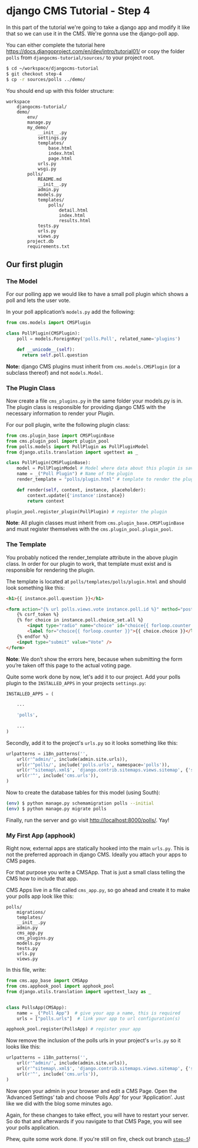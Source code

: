 django CMS Tutorial - Step 4
============================
In this part of the tutorial we're going to take a django app and modify it like that so we can use it in the CMS. We're gonna use the django-poll app.

You can either complete the tutorial here <https://docs.djangoproject.com/en/dev/intro/tutorial01/> or copy the folder `polls` from `djangocms-tutorial/sources/` to your project root.

```bash
$ cd ~/workspace/djangocms-tutorial
$ git checkout step-4
$ cp -r sources/polls ../demo/
```

You should end up with this folder structure:

```
workspace
	djangocms-tutorial/
	demo/
		env/
		manage.py
		my_demo/
			__init__.py
			settings.py
			templates/
				base.html
				index.html
				page.html
			urls.py
			wsgi.py
		polls/
			README.md
			__init__.py
			admin.py
			models.py
			templates/
				polls/
					detail.html
					index.html
					results.html
			tests.py
			urls.py
			views.py
		project.db
		requirements.txt
```

Our first plugin
----------------

### The Model
For our polling app we would like to have a small poll plugin which shows a poll and lets the user vote.

In your poll application’s `models.py` add the following:

```python
from cms.models import CMSPlugin

class PollPlugin(CMSPlugin):
    poll = models.ForeignKey('polls.Poll', related_name='plugins')

    def __unicode__(self):
      return self.poll.question
```

**Note:** django CMS plugins must inherit from `cms.models.CMSPlugin` (or a subclass thereof) and not `models.Model`.

### The Plugin Class
Now create a file `cms_plugins.py` in the same folder your models.py is in. The plugin class is responsible for providing django CMS with the necessary information to render your Plugin.

For our poll plugin, write the following plugin class:

```python
from cms.plugin_base import CMSPluginBase
from cms.plugin_pool import plugin_pool
from polls.models import PollPlugin as PollPluginModel
from django.utils.translation import ugettext as _

class PollPlugin(CMSPluginBase):
    model = PollPluginModel # Model where data about this plugin is saved
    name = _("Poll Plugin") # Name of the plugin
    render_template = "polls/plugin.html" # template to render the plugin with

    def render(self, context, instance, placeholder):
        context.update({'instance':instance})
        return context

plugin_pool.register_plugin(PollPlugin) # register the plugin
```

**Note**: All plugin classes must inherit from `cms.plugin_base.CMSPluginBase` and must register themselves with the `cms.plugin_pool.plugin_pool`.

### The Template
You probably noticed the render_template attribute in the above plugin class. In order for our plugin to work, that template must exist and is responsible for rendering the plugin.

The template is located at `polls/templates/polls/plugin.html` and should look something like this:

```html
<h1>{{ instance.poll.question }}</h1>

<form action="{% url polls.views.vote instance.poll.id %}" method="post">
    {% csrf_token %}
    {% for choice in instance.poll.choice_set.all %}
        <input type="radio" name="choice" id="choice{{ forloop.counter }}" value="{{ choice.id }}" />
        <label for="choice{{ forloop.counter }}">{{ choice.choice }}</label><br />
    {% endfor %}
    <input type="submit" value="Vote" />
</form>
```

**Note**: We don’t show the errors here, because when submitting the form you’re taken off this page to the actual voting page.

Quite some work done by now, let's add it to our project. Add your polls plugin to the `INSTALLED_APPS` in your projects `settings.py`:

```python
INSTALLED_APPS = (

    ...

    'polls',
    
    ...
)
```

Secondly, add it to the project's `urls.py` so it looks something like this:

```python
urlpatterns = i18n_patterns('',
    url(r'^admin/', include(admin.site.urls)),
    url(r'^polls/', include('polls.urls', namespace='polls')),
    url(r'^sitemap\.xml$', 'django.contrib.sitemaps.views.sitemap', {'sitemaps': {'cmspages': CMSSitemap}}),
    url(r'^', include('cms.urls')),
)
```

Now to create the database tables for this model (using South):

```bash
(env) $ python manage.py schemamigration polls --initial
(env) $ python manage.py migrate polls
```

Finally, run the server and go visit <http://localhost:8000/polls/>. Yay!


### My First App (apphook)
Right now, external apps are statically hooked into the main `urls.py`. This is not the preferred approach in django CMS. Ideally you attach your apps to CMS pages.

For that purpose you write a CMSApp. That is just a small class telling the CMS how to include that app.

CMS Apps live in a file called `cms_app.py`, so go ahead and create it to make your polls app look like this:

```
polls/
    migrations/
    templates/
    __init__.py
    admin.py
    cms_app.py
    cms_plugins.py
    models.py
    tests.py
    urls.py
    views.py
```

In this file, write:

```python
from cms.app_base import CMSApp
from cms.apphook_pool import apphook_pool
from django.utils.translation import ugettext_lazy as _


class PollsApp(CMSApp):
    name = _("Poll App")  # give your app a name, this is required
    urls = ["polls.urls"]  # link your app to url configuration(s)

apphook_pool.register(PollsApp) # register your app
```

Now remove the inclusion of the polls urls in your project's `urls.py` so it looks like this:

```python
urlpatterns = i18n_patterns('',
    url(r'^admin/', include(admin.site.urls)),
    url(r'^sitemap\.xml$', 'django.contrib.sitemaps.views.sitemap', {'sitemaps': {'cmspages': CMSSitemap}}),
    url(r'^', include('cms.urls')),
)
```

Now open your admin in your browser and edit a CMS Page. Open the ‘Advanced Settings’ tab and choose ‘Polls App’ for your ‘Application’. Just like we did with the blog some minutes ago.

Again, for these changes to take effect, you will have to restart your server. So do that and afterwards if you navigate to that CMS Page, you will see your polls application.

Phew, quite some work done. If you're still on fire, check out branch [`step-5`](https://github.com/Chive/djangocms-tutorial/tree/step-5)!
